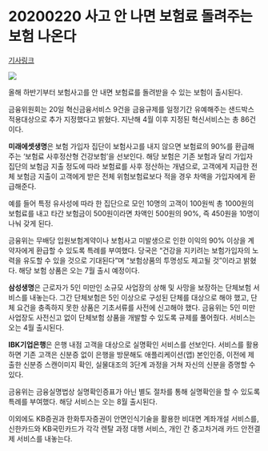 # 20200220 사고 안 나면 보험료 돌려주는 보험 나온다

[기사링크](https://news.naver.com/main/read.nhn?mode=LS2D&mid=shm&sid1=101&sid2=259&oid=022&aid=0003440343)



![](https://imgnews.pstatic.net/image/022/2020/02/20/20200220512325_20200220170205543.jpg?type=w647)

올해 하반기부터 보험사고를 안 내면 보험료를 돌려받을 수 있는 보험이 출시된다.

금융위원회는 20일 혁신금융서비스 9건을 금융규제를 일정기간 유예해주는 샌드박스 적용대상으로 추가 지정했다고 밝혔다. 지난해 4월 이후 지정된 혁신서비스는 총 86건이다.

**미래에셋생명**은 보험 가입자 집단이 보험사고를 내지 않으면 보험료의 90%를 환급해주는 ‘보험료 사후정산형 건강보험’을 선보인다. 해당 보험은 기존 보험과 달리 가입자 집단의 보험금 지출 정도에 따라 보험료를 사후 정산하는 개념으로, 고객에게 지급한 전체 보험금 지출이 고객에게 받은 전체 위험보험료보다 적을 경우 차액을 가입자에게 환급해준다.

예를 들어 특정 유사성에 따라 한 집단으로 모인 10명의 고객이 100원씩 총 1000원의 보험료를 내고 타간 보험금이 500원이라면 차액인 500원의 90%, 즉 450원을 10명이 나눠 갖게 된다.

금융위는 무배당 입원보험계약이나 보험사고 미발생으로 인한 이익의 90% 이상을 계약자에게 환급할 수 있도록 특례를 부여했다. 당국은 “건강을 지키려는 보험가입자의 노력을 유도할 수 있을 것으로 기대된다”며 “보험상품의 투명성도 제고될 것”이라고 밝혔다. 해당 보험 상품은 오는 7월 출시 예정이다.

**삼성생명**은 근로자가 5인 미만인 소규모 사업장의 상해 및 사망을 보장하는 단체보험 서비스를 내놓는다. 그간 단체보험은 5인 이상으로 구성된 단체를 대상으로 해야 했고, 단체 요건을 충족하지 못한 상품은 기초서류를 사전에 신고해야 했다. 금융위는 5인 미만 사업장도 사전신고 없이 단체보험 상품을 개발할 수 있도록 규제를 풀어줬다. 서비스는 오는 4월 출시된다.

**IBK기업은행**은 은행 내점 고객을 대상으로 실명확인 서비스를 선보인다. 서비스를 활용하면 기존 고객은 신분증 없이 은행을 방문해도 애플리케이션(앱) 본인인증, 이전에 제출한 신분증 스캔이미지 확인, 실물대조의 3단계 과정을 거쳐 자신의 신분을 증명할 수 있다.

금융위는 금융실명법상 실명확인증표가 아닌 별도 절차를 통해 실명확인을 할 수 있도록 특례를 부여했다. 해당 서비스는 오는 8월 출시된다.

이외에도 KB증권과 한화투자증권이 안면인식기술을 활용한 비대면 계좌개설 서비스를, 신한카드와 KB국민카드가 각각 렌탈 과정 대행 서비스, 개인 간 중고차거래 카드 안전결제 서비스를 내놓는다.